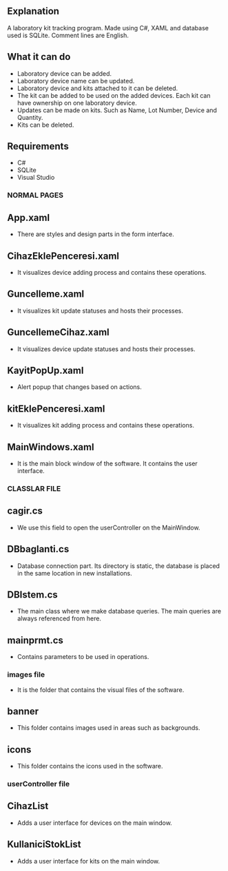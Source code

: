 ## Explanation
A laboratory kit tracking program. Made using C#, XAML and database used is SQLite. Comment lines are English.

## What it can do
- Laboratory device can be added.
- Laboratory device name can be updated.
- Laboratory device and kits attached to it can be deleted.
- The kit can be added to be used on the added devices. Each kit can have ownership on one laboratory device.
- Updates can be made on kits. Such as Name, Lot Number, Device and Quantity.
- Kits can be deleted.

## Requirements
- C#
- SQLite
- Visual Studio

### NORMAL PAGES

## App.xaml
- There are styles and design parts in the form interface.
## CihazEklePenceresi.xaml
- It visualizes device adding process and contains these operations.
## Guncelleme.xaml
- It visualizes kit update statuses and hosts their processes.
## GuncellemeCihaz.xaml
- It visualizes device update statuses and hosts their processes.
## KayitPopUp.xaml
- Alert popup that changes based on actions.
## kitEklePenceresi.xaml
- It visualizes kit adding process and contains these operations.
## MainWindows.xaml
- It is the main block window of the software. It contains the user interface.

### CLASSLAR FILE

## cagir.cs
- We use this field to open the userController on the MainWindow.
## DBbaglanti.cs 
- Database connection part. Its directory is static, the database is placed in the same location in new installations.
## DBIstem.cs
- The main class where we make database queries. The main queries are always referenced from here.
## mainprmt.cs
- Contains parameters to be used in operations.
### images file
- It is the folder that contains the visual files of the software.
## banner
- This folder contains images used in areas such as backgrounds.
## icons
- This folder contains the icons used in the software.

### userController file
## CihazList
- Adds a user interface for devices on the main window.
## KullaniciStokList
- Adds a user interface for kits on the main window.
